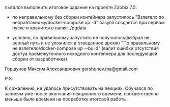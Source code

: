 пытался выполнить итоговое задание на проекте Zabbix 7.0:
- по неправильному без сборки контейнера запустилось "Взлетело по неправтльному/docker-compose up -d"
    базуля создается при первом пуске и хранится в папке ./pgdata

- условно, по правильному запустить не получилось(выбрал не верный путь и не уложился в отведенное время) "По правильному не взлетело/docker-compose up --build" (валит ошибки отсутствия достуа промежуточного исходного контейнера для последующей сборки от разработчика)

Горшунов Максим Александрович
gorshunov.ma@gmail.com

P.S.

К сожалению, не удалось присутствовать на лекциях. Обучался по записям уже после окончания лекционного времени, соответственно меньше было времени на проработку итоговой работы.